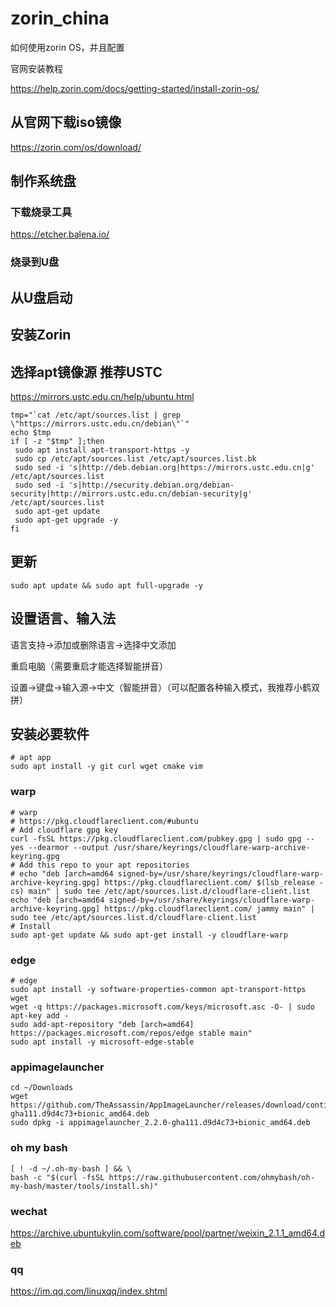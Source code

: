 # zorin_china

如何使用zorin OS，并且配置

官网安装教程

<https://help.zorin.com/docs/getting-started/install-zorin-os/>

## 从官网下载iso镜像

<https://zorin.com/os/download/>

## 制作系统盘

### 下载烧录工具

<https://etcher.balena.io/>

### 烧录到U盘

## 从U盘启动

## 安装Zorin

## 选择apt镜像源 推荐USTC

<https://mirrors.ustc.edu.cn/help/ubuntu.html>

```shell
tmp="`cat /etc/apt/sources.list | grep \"https://mirrors.ustc.edu.cn/debian\"`"
echo $tmp
if [ -z "$tmp" ];then
 sudo apt install apt-transport-https -y
 sudo cp /etc/apt/sources.list /etc/apt/sources.list.bk
 sudo sed -i 's|http://deb.debian.org|https://mirrors.ustc.edu.cn|g' /etc/apt/sources.list
 sudo sed -i 's|http://security.debian.org/debian-security|http://mirrors.ustc.edu.cn/debian-security|g' /etc/apt/sources.list
 sudo apt-get update
 sudo apt-get upgrade -y
fi
```

## 更新

```shell
sudo apt update && sudo apt full-upgrade -y
```

## 设置语言、输入法

语言支持->添加或删除语言->选择中文添加

重启电脑（需要重启才能选择智能拼音）

设置->键盘->输入源->中文（智能拼音）（可以配置各种输入模式，我推荐小鹤双拼）

## 安装必要软件

```shell
# apt app
sudo apt install -y git curl wget cmake vim
```

### warp

```shell
# warp
# https://pkg.cloudflareclient.com/#ubuntu
# Add cloudflare gpg key
curl -fsSL https://pkg.cloudflareclient.com/pubkey.gpg | sudo gpg --yes --dearmor --output /usr/share/keyrings/cloudflare-warp-archive-keyring.gpg
# Add this repo to your apt repositories
# echo "deb [arch=amd64 signed-by=/usr/share/keyrings/cloudflare-warp-archive-keyring.gpg] https://pkg.cloudflareclient.com/ $(lsb_release -cs) main" | sudo tee /etc/apt/sources.list.d/cloudflare-client.list
echo "deb [arch=amd64 signed-by=/usr/share/keyrings/cloudflare-warp-archive-keyring.gpg] https://pkg.cloudflareclient.com/ jammy main" | sudo tee /etc/apt/sources.list.d/cloudflare-client.list
# Install
sudo apt-get update && sudo apt-get install -y cloudflare-warp
```

### edge

```shell
# edge
sudo apt install -y software-properties-common apt-transport-https wget
wget -q https://packages.microsoft.com/keys/microsoft.asc -O- | sudo apt-key add -
sudo add-apt-repository "deb [arch=amd64] https://packages.microsoft.com/repos/edge stable main"
sudo apt install -y microsoft-edge-stable
```

### appimagelauncher

```shell
cd ~/Downloads
wget https://github.com/TheAssassin/AppImageLauncher/releases/download/continuous/appimagelauncher_2.2.0-gha111.d9d4c73+bionic_amd64.deb
sudo dpkg -i appimagelauncher_2.2.0-gha111.d9d4c73+bionic_amd64.deb
```

### oh my bash

```shell
[ ! -d ~/.oh-my-bash ] && \
bash -c "$(curl -fsSL https://raw.githubusercontent.com/ohmybash/oh-my-bash/master/tools/install.sh)"
```

### wechat

<https://archive.ubuntukylin.com/software/pool/partner/weixin_2.1.1_amd64.deb>

### qq

<https://im.qq.com/linuxqq/index.shtml>
